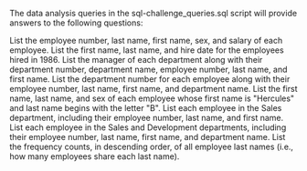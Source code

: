 The data analysis queries in the sql-challenge_queries.sql script will provide answers to the following questions:

List the employee number, last name, first name, sex, and salary of each employee.
List the first name, last name, and hire date for the employees hired in 1986.
List the manager of each department along with their department number, department name, employee number, last name, and first name.
List the department number for each employee along with their employee number, last name, first name, and department name.
List the first name, last name, and sex of each employee whose first name is "Hercules" and last name begins with the letter "B".
List each employee in the Sales department, including their employee number, last name, and first name.
List each employee in the Sales and Development departments, including their employee number, last name, first name, and department name.
List the frequency counts, in descending order, of all employee last names (i.e., how many employees share each last name).
